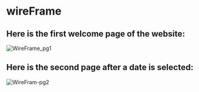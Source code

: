 # wireFrame

## Here is the first welcome page of the website:
![WireFrame_pg1](https://github.com/christianbmartinez/marsmadness/assets/122409588/dc38b48a-26e2-4575-b9a9-a6cdfac2ba82)


## Here is the second page after a date is selected:
![WireFram-pg2](https://github.com/christianbmartinez/marsmadness/assets/122409588/2da3fe44-314e-4f87-8b3f-f1b24420f0ee)
